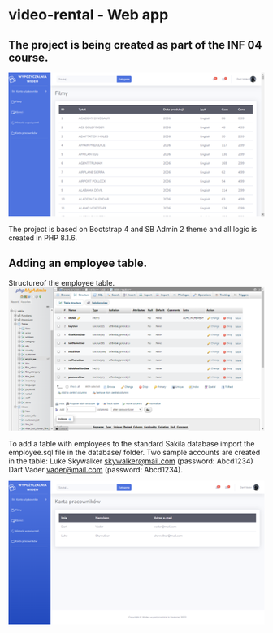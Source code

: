 # video-rental - Web app
## The project is being created as part of the INF 04 course.

![video-rental - web app](./screenshots/video-rental.png)

The project is based on Bootstrap 4 and SB Admin 2 theme and all logic is created in PHP 8.1.6.

## Adding an employee table.

Structureof the employee table.
![video-rental_employee - web app](./screenshots/video-rental_employee-structure.png)

To add a table with employees to the standard Sakila database import the employee.sql file in the database/ folder. Two sample accounts are created in the table:
Luke Skywalker skywalker@mail.com (password: Abcd1234)
Dart Vader vader@mail.com (password: Abcd1234).

![video-rental_employee - web app](./screenshots/video-rental_employee.png)
